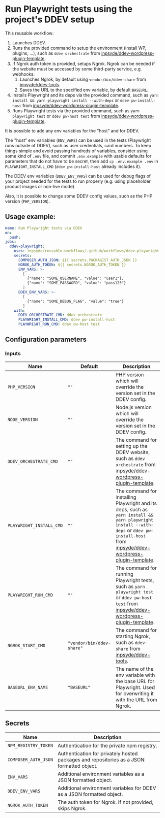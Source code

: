# Run Playwright tests using the project's DDEV setup

This reusable workflow:

1. Launches DDEV.
2. Runs the provided command to setup the environment (install WP, plugins, ...), such as `ddev orchestrate` from [inpsyde/ddev-wordpress-plugin-template](https://github.com/inpsyde/ddev-wordpress-plugin-template).
3. If Ngrok auth token is provided, setups Ngrok. Ngrok can be needed if the website must be accessed by some third-party service, e.g. webhooks.
   1. Launches Ngrok, by default using `vendor/bin/ddev-share` from [inpsyde/ddev-tools](https://github.com/inpsyde/ddev-tools).
   2. Saves the URL to the specified env variable, by default `BASEURL`.
4. Installs Playwright and its deps via the provided command, such as `yarn install && yarn playwright install --with-deps` or `ddev pw-install-host` from [inpsyde/ddev-wordpress-plugin-template](https://github.com/inpsyde/ddev-wordpress-plugin-template).
5. Runs Playwright tests via the provided command, such as `yarn playwright test` or `ddev pw-host test` from [inpsyde/ddev-wordpress-plugin-template](https://github.com/inpsyde/ddev-wordpress-plugin-template).

It is possible to add any env variables for the "host" and for DDEV.

The "host" env variables (`ENV_VARS`) can be used in the tests (Playwright runs outside of DDEV), such as user credentials, card numbers.
To keep things simple and avoid passing hundreds of variables,
consider using some kind of `.env` file, and commit `.env.example` with usable defaults for parameters that do not have to be secret,
then add `cp .env.example .env` in `PLAYWRIGHT_INSTALL_CMD` (`ddev pw-install-host` already includes it).

The DDEV env variables (`DDEV_ENV_VARS`) can be used for debug flags of your project needed for the tests to run properly 
(e.g. using placeholder product images or non-live mode).

Also, it is possible to change some DDEV config values, such as the PHP version (`PHP_VERSION`).

## Usage example:

```yml
name: Run Playwright tests via DDEV
on:
  push:
jobs:
  ddev-playwright:
    uses: inpsyde/reusable-workflows/.github/workflows/ddev-playwright.yml@main
    secrets:
      COMPOSER_AUTH_JSON: ${{ secrets.PACKAGIST_AUTH_JSON }}
      NGROK_AUTH_TOKEN: ${{ secrets.NGROK_AUTH_TOKEN }}
      ENV_VARS: >-
        [
          {"name": "SOME_USERNAME", "value": "user1"},
          {"name": "SOME_PASSWORD", "value": "pass123"}
        ]
      DDEV_ENV_VARS: >-
        [
          {"name": "SOME_DEBUG_FLAG", "value": "true"}
        ]
    with:
      DDEV_ORCHESTRATE_CMD: ddev orchestrate
      PLAYWRIGHT_INSTALL_CMD: ddev pw-install-host
      PLAYWRIGHT_RUN_CMD: ddev pw-host test
```

## Configuration parameters

### Inputs

| Name                     | Default                   | Description                                                                                                                                                                                                                                           |
|--------------------------|---------------------------|-------------------------------------------------------------------------------------------------------------------------------------------------------------------------------------------------------------------------------------------------------|
| `PHP_VERSION`            | `""`                      | PHP version which will override the version set in the DDEV config.                                                                                                                                                                                   |
| `NODE_VERSION`           | `""`                      | Node.js version which will override the version set in the DDEV config.                                                                                                                                                                               |
| `DDEV_ORCHESTRATE_CMD`   | `""`                      | The command for setting up the DDEV website, such as `ddev orchestrate` from [inpsyde/ddev-wordpress-plugin-template](https://github.com/inpsyde/ddev-wordpress-plugin-template).                                                                     |
| `PLAYWRIGHT_INSTALL_CMD` | `""`                      | The command for installing Playwright and its deps, such as `yarn install && yarn playwright install --with-deps` or `ddev pw-install-host` from [inpsyde/ddev-wordpress-plugin-template](https://github.com/inpsyde/ddev-wordpress-plugin-template). |
| `PLAYWRIGHT_RUN_CMD`     | `""`                      | The command for running Playwright tests, such as `yarn playwright test` or `ddev pw-host test` from [inpsyde/ddev-wordpress-plugin-template](https://github.com/inpsyde/ddev-wordpress-plugin-template).                                             |
| `NGROK_START_CMD`        | `"vendor/bin/ddev-share"` | The command for starting Ngrok, such as `ddev-share` from [inpsyde/ddev-tools](https://github.com/inpsyde/ddev-tools).                                                                                                                                |
| `BASEURL_ENV_NAME`       | `"BASEURL"`               | The name of the env variable with the base URL for Playwright. Used for overwriting it with the URL from Ngrok.                                                                                                                                       |

## Secrets

| Name                 | Description                                                                               |
|----------------------|-------------------------------------------------------------------------------------------|
| `NPM_REGISTRY_TOKEN` | Authentication for the private npm registry.                                              |
| `COMPOSER_AUTH_JSON` | Authentication for privately hosted packages and repositories as a JSON formatted object. |
| `ENV_VARS`           | Additional environment variables as a JSON formatted object.                              |
| `DDEV_ENV_VARS`      | Additional environment variables for DDEV as a JSON formatted object.                     |
| `NGROK_AUTH_TOKEN`   | The auth token for Ngrok. If not provided, skips Ngrok.                                   |
